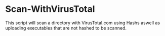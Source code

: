 # Scan-WithVirusTotal

This script will scan a directory with VirusTotal.com using Hashs aswell as uploading executables that are not hashed to be scanned.
